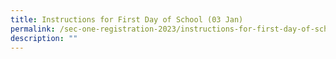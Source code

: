 ```yaml
---
title: Instructions for First Day of School (03 Jan)
permalink: /sec-one-registration-2023/instructions-for-first-day-of-school-03-jan/
description: ""
---
```

